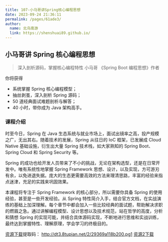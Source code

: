 ```yaml
---
title: 107-小马哥讲Spring核心编程思想
date: 2023-09-24 21:36:11
permalink: /pages/61ade3/
author: 
  name: 北鸟南游
  link: https://shenshuai89.github.io/
---
```

## 小马哥讲 Spring 核心编程思想

> 深入剖析源码，掌握核心编程特性
> 小马哥  《Spring Boot 编程思想》作者

你将获得

- 系统掌握 Spring 核心编程模型；
- 抽丝剥茧，深入剖析 Spring 源码；
- 50 道经典面试难题剖析与解答；
- 40 小时，带你成为 Java 架构高手。

### 课程介绍

时至今日，Spring 在 Java 生态系统与就业市场上，面试出镜率之高，投产规模之广，无出其右。随着技术的发展，Spring 从往日的 IoC 框架，已发展成 Cloud Native 基础设施，衍生出大量 Spring 技术栈，如大家熟知的 Spring Boot、Spring Cloud 和 Spring Security 等。

Spring 的成功也给开发人员带来了不小的挑战，无论在架构选型，还是在日常开发中。唯有系统性地掌握 Spring Framework 思想、设计，以及实现，方可游刃有余，以免进退失据。庞大的生态更需要高效的方法来理清思路，丰富的经验来指点迷津，充足的实践来巩固效果。

本课程将专注于 Spring Framework 的核心部分，所以需要你具备 Spring 的使用经验，甚至是一些开发经验。从 Spring 特性简介入手，结合官方文档，在实战演练的基础上加深理解。每个章节中都会加入一些比较经典的面试题，帮助解决求职的燃眉之急。通过讲解编程模型、设计思想以及技术规范，站在哲学的高度，分析和猜想 Spring 的实现可能，并结合具体源码实现，不断地进行思维和实战训练，最终达到掌握特性、理解原理，学会学习的终极目的。



[资源下载](https://www.aliyundrive.com/s/ZUMMv9jWDRW)提取码：	http://dt3.8tupian.net/2/29369a118b200.pg1
[资源2下载](https://www.aliyundrive.com/s/vHJDKkDpXco)
